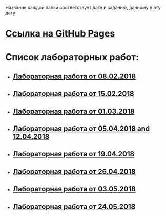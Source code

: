 Название каждой папки соответствует дате и заданию, данному в эту дату

# [Ссылка на GitHub Pages]()
# Список лабораторных работ:

* ## [Лабораторная работа от 08.02.2018](08.02.2018)
  
* ## [Лабораторная работа от 15.02.2018](15.02.2018)
  
* ## [Лабораторная работа от 01.03.2018](01.03.2018)
  
* ## [Лабораторная работа от 05.04.2018 and 12.04.2018](05.04.2018%20and%2012.04.2018)
  
* ## [Лабораторная работа от 19.04.2018](19.04.2018)
  
* ## [Лабораторная работа от 26.04.2018](26.04.2018)

* ## [Лабораторная работа от 03.05.2018](03.05.2018)

* ## [Лабораторная работа от 24.05.2018](24.05.2018)
